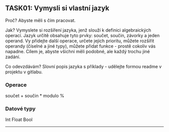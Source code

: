 ## TASK01: Vymysli si vlastní jazyk
Proč?
Abyste měli s čím pracovat.

Jak?
Vymyslete si rozšíření jazyka, jenž slouží k definici algebraických operací. Jazyk určitě obsahuje tyto prvky: součet, součin, závorky a jeden operand. Vy přidejte další operace, určete jejich prioritu, můžete rozšířit operandy (číselné a jiné typy), můžete přidat funkce - prostě cokoliv vás napadne. Cílem je, abyste všichni měli podobné, ale každý trochu jiné zadání.

Co odevzdávám?
Slovní popis jazyka s příklady - udělejte formou readme v projektu v gitlabu.

### Operace
součet +
součin *
modulo %

### Datové typy
Int
Float
Bool


---

